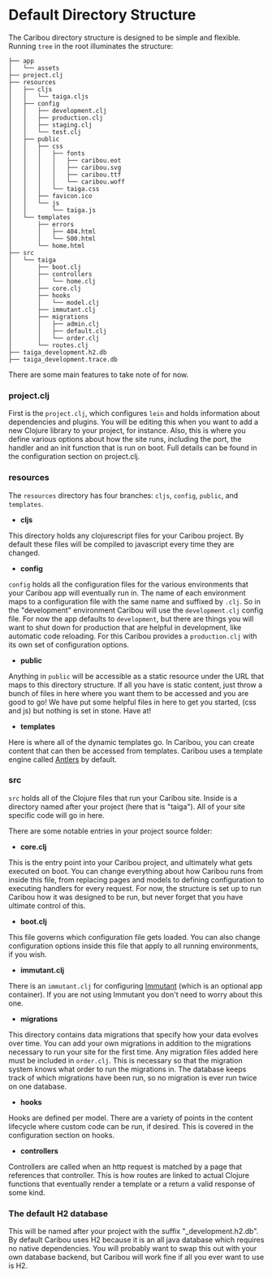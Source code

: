 # Default Directory Structure

The Caribou directory structure is designed to be simple and flexible.  
Running `tree` in the root illuminates the structure:

    ├── app
    │   └── assets
    ├── project.clj
    ├── resources
    │   ├── cljs
    │   │   └── taiga.cljs
    │   ├── config
    │   │   ├── development.clj
    │   │   ├── production.clj
    │   │   ├── staging.clj
    │   │   └── test.clj
    │   ├── public
    │   │   ├── css
    │   │   │   ├── fonts
    │   │   │   │   ├── caribou.eot
    │   │   │   │   ├── caribou.svg
    │   │   │   │   ├── caribou.ttf
    │   │   │   │   └── caribou.woff
    │   │   │   └── taiga.css
    │   │   ├── favicon.ico
    │   │   └── js
    │   │       └── taiga.js
    │   └── templates
    │       ├── errors
    │       │   ├── 404.html
    │       │   └── 500.html
    │       └── home.html
    ├── src
    │   └── taiga
    │       ├── boot.clj
    │       ├── controllers
    │       │   └── home.clj
    │       ├── core.clj
    │       ├── hooks
    │       │   └── model.clj
    │       ├── immutant.clj
    │       ├── migrations
    │       │   ├── admin.clj
    │       │   ├── default.clj
    │       │   └── order.clj
    │       └── routes.clj
    ├── taiga_development.h2.db
    ├── taiga_development.trace.db

There are some main features to take note of for now.

### project.clj

First is the `project.clj`, which configures `lein` and holds information about
dependencies and plugins.  You will be editing this when you want to add a new
Clojure library to your project, for instance.  Also, this is where you define
various options about how the site runs, including the port, the handler and an
init function that is run on boot.  Full details can be found in the
configuration section on project.clj.

### resources

The `resources` directory has four branches: `cljs`, `config`, `public`, and
`templates`.

* **cljs**

This directory holds any clojurescript files for your Caribou project.  By
default these files will be compiled to javascript every time they are changed. 

* **config**

`config` holds all the configuration files for the various environments that
your Caribou app will eventually run in.  The name of each environment maps to a
configuration file with the same name and suffixed by `.clj`.  So in the
"development" environment Caribou will use the `development.clj` config file.
For now the app defaults to `development`, but there are things you will want to
shut down for production that are helpful in development, like automatic code
reloading.  For this Caribou provides a `production.clj` with its own set of
configuration options.

* **public**

Anything in `public` will be accessible as a static resource under the URL that
maps to this directory structure.  If all you have is static content, just throw
a bunch of files in here where you want them to be accessed and you are good to
go!  We have put some helpful files in here to get you started, (css and js) but
nothing is set in stone.  Have at!

* **templates**

Here is where all of the dynamic templates go.  In Caribou, you can create
content that can then be accessed from templates.  Caribou uses a template
engine called [Antlers](https://github.com/caribou/antlers) by default.  

### src

`src` holds all of the Clojure files that run your Caribou site.  Inside is a
directory named after your project (here that is "taiga").  All of your site
specific code will go in here.

There are some notable entries in your project source folder:

* **core.clj**

This is the entry point into your Caribou project, and ultimately what gets
executed on boot.  You can change everything about how Caribou runs from inside
this file, from replacing pages and models to defining configuration to
executing handlers for every request.  For now, the structure is set up to run
Caribou how it was designed to be run, but never forget that you have ultimate
control of this.

* **boot.clj**

This file governs which configuration file gets loaded.  You can also change
configuration options inside this file that apply to all running environments,
if you wish.

* **immutant.clj**

There is an `immutant.clj` for configuring [Immutant](http://immutant.org/)
(which is an optional app container).  If you are not using Immutant you don't
need to worry about this one.

* **migrations**

This directory contains data migrations that specify how your data evolves over
time.  You can add your own migrations in addition to the migrations necessary
to run your site for the first time.  Any migration files added here must be
included in `order.clj`.  This is necessary so that the migration system knows
what order to run the migrations in.  The database keeps track of which
migrations have been run, so no migration is ever run twice on one database.

* **hooks**

Hooks are defined per model.  There are a variety of points in the content
lifecycle where custom code can be run, if desired.  This is covered in the
configuration section on hooks.

* **controllers**

Controllers are called when an http request is matched by a page that references
that controller.  This is how routes are linked to actual Clojure functions that
eventually render a template or a return a valid response of some kind.

### The default H2 database

This will be named after your project with the suffix "_development.h2.db".  By
default Caribou uses H2 because it is an all java database which requires no
native dependencies.  You will probably want to swap this out with your own
database backend, but Caribou will work fine if all you ever want to use is H2.

